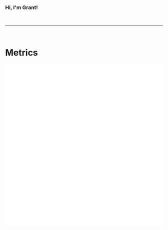 ### Hi, I'm Grant!


<br>
<hr>
<br>
<p align="center">
  <h1>Metrics</h1>
  <img src="https://github.com/GrantBGreat/GrantBGreat/blob/main/github-metrics.svg"></img>
</p>
